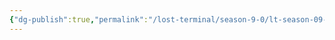 ```yaml
---
{"dg-publish":true,"permalink":"/lost-terminal/season-9-0/lt-season-09-0/","hide":true,"tags":["project/lt"],"noteIcon":""}
---
```


 